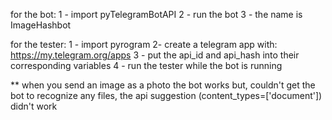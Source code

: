 for the bot:
1 - import pyTelegramBotAPI
2 - run the bot
3 - the name is ImageHashbot


for the tester:
1 - import pyrogram
2- create a telegram app with: https://my.telegram.org/apps 
3 - put the api_id and api_hash into their corresponding variables 
4 - run the tester while the bot is running

** when you send an image as a photo the bot works but, couldn't get the bot to recognize any files, the api suggestion (content_types=['document']) didn't work
